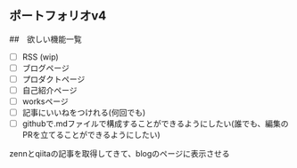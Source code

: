 ## ポートフォリオv4

##　欲しい機能一覧
- [ ] RSS (wip)
- [ ] ブログページ
- [ ] プロダクトページ
- [ ] 自己紹介ページ
- [ ] worksページ
- [ ] 記事にいいねをつけれる(何回でも)
- [ ] githubで.mdファイルで構成することができるようにしたい(誰でも、編集のPRを立てることができるようにしたい)

zennとqiitaの記事を取得してきて、blogのページに表示させる